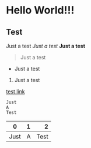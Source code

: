# Hello World!!!
## Test
Just a test
*Just a test*
**Just a test**
>Just a test
- Just a test
1. Just a test

[test link](http://www.google.com/)
```
Just
A
Test
```
|0   |1   |2   |
|----|:----|----:|
|Just|A   |Test|
